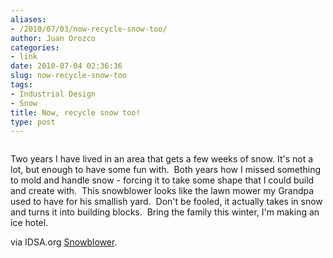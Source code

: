 ```yaml
---
aliases:
- /2010/07/03/now-recycle-snow-too/
author: Juan Orozco
categories:
- link
date: 2010-07-04 02:36:36
slug: now-recycle-snow-too
tags:
- Industrial Design
- Snow
title: Now, recycle snow too!
type: post
---
```


<p style="text-align:center;">
  <a href="http://www.idsa.org/content/content1/snowblower"><img src='https://i1.wp.com/www.idsa.org/sites/default/files/cliver/F6585%20Snowblower.jpg?w=580' alt='' data-recalc-dims="1" /></a>
</p>

Two years I have lived in an area that gets a few weeks of snow. It's not a lot, but enough to have some fun with.  Both years how I missed something to mold and handle snow - forcing it to take some shape that I could build and create with.  This snowblower looks like the lawn mower my Grandpa used to have for his smallish yard.  Don't be fooled, it actually takes in snow and turns it into building blocks.  Bring the family this winter, I'm making an ice hotel.

via IDSA.org [Snowblower][1].

[1]: http://www.idsa.org/content/content1/snowblower